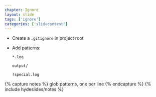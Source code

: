 ```yaml
---
chapter: Ignore
layout: slide
tags: ['ignore']
categories: ['slidecontent']
---
```


* Create a `.gitignore` in project root
* Add patterns:

	`*.log`

	`output/`

	`!special.log`

{% capture notes %}
glob patterns, one per line
{% endcapture %}
{% include hydeslides/notes %}